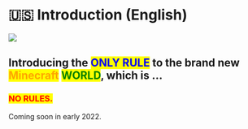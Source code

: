 # 🇺🇸 Introduction (English)

![](images/image.png)

## Introducing the <mark style="color:blue;">ONLY RULE</mark> to the brand new <mark style="color:orange;">Minecraft</mark> <mark style="color:green;">WORLD</mark>, which is ...

### <mark style="color:red;">NO RULES.</mark>

Coming soon in early 2022.

